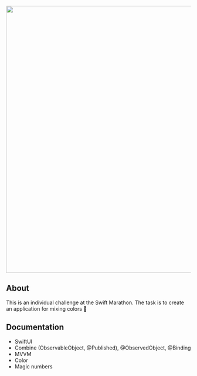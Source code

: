<p align="center">
<img src="https://i.ibb.co/4RmnZpn/MixColor.png" width="726">
</p>


## About


This is an individual challenge at the Swift Marathon.
The task is to create an application for mixing colors 🎨

## Documentation


- SwiftUI
- Combine (ObservableObject, @Published), @ObservedObject, @Binding
- MVVM
- Color
- Magic numbers
